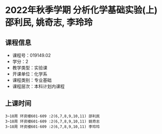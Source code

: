 # 2022年秋季学期 分析化学基础实验(上) 邵利民, 姚奇志, 李玲玲






## 课程信息

- 课程号：019149.02
- 学分：2
- 教学类型：实验课
- 开课单位：化学系
- 课程类别：专业基础
- 课程层次：本科计划内课程

## 上课时间

```
3~18周 环资楼601-609 :2(6,7,8,9,10,11) 邵利民
3~18周 环资楼601-609 :2(6,7,8,9,10,11) 姚奇志
3~18周 环资楼601-609 :2(6,7,8,9,10,11) 李玲玲
```

